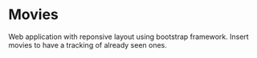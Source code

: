 # Movies

Web application with reponsive layout using bootstrap framework. Insert movies to have a tracking of already seen ones.